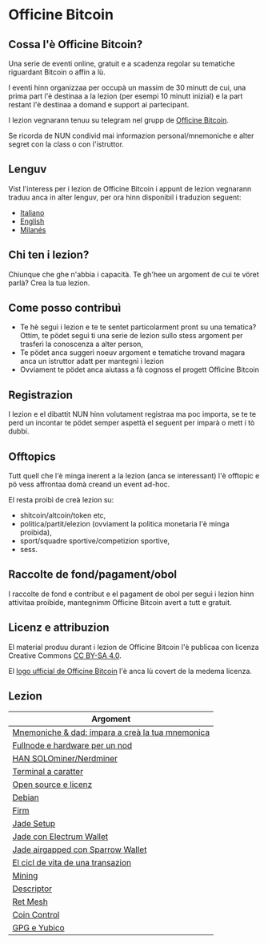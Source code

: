# Officine Bitcoin

## Cossa l'è Officine Bitcoin?
Una serie de eventi online, gratuit e a scadenza regolar su tematiche riguardant Bitcoin o affin a lù.

I eventi hinn organizzaa per occupà un massim de 30 minutt de cui, una prima part l'è destinaa a la lezion (per esempi 10 minutt inizial) e la part restant l'è destinaa a domand e support ai partecipant.

I lezion vegnarann tenuu su telegram nel grupp de [Officine Bitcoin](https://t.me/officinebitcoin).

Se ricorda de NUN condivid mai informazion personal/mnemoniche e alter segret con la class o con l'istruttor.

## Lenguv
Vist l'interess per i lezion de Officine Bitcoin i appunt de lezion vegnarann traduu anca in alter lenguv, per ora hinn disponibil i traduzion seguent:
- [Italiano](./index.html)
- [English](./index.en.html)
- [Milanés](./index.mi.html)

## Chi ten i lezion?
Chiunque che ghe n'abbia i capacità. Te gh'hee un argoment de cui te vöret parlà? Crea la tua lezion.

## Come posso contribuì
- Te hè seguì i lezion e te te sentet particolarment pront su una tematica? Ottim, te pödet seguì ti una serie de lezion sullo stess argoment per trasferì la conoscenza a alter person,
- Te pödet anca suggerì noeuv argoment e tematiche trovand magara anca un istruttor adatt per mantegnì i lezion
- Ovviament te pödet anca aiutass a fà cognoss el progett Officine Bitcoin

## Registrazion 
I lezion e el dibattit NUN hinn volutament registraa ma poc importa, se te te perd un incontar te pödet semper aspettà el seguent per imparà o mett i tò dubbi.

## Offtopics
Tutt quell che l'è minga inerent a la lezion (anca se interessant) l'è offtopic e pö vess affrontaa domà creand un event ad-hoc.

El resta proibì de creà lezion su:
- shitcoin/altcoin/token etc,
- politica/partit/elezion (ovviament la politica monetaria l'è minga proibida),
- sport/squadre sportive/competizion sportive,
- sess.

## Raccolte de fond/pagament/obol
I raccolte de fond e contribut e el pagament de obol per seguì i lezion hinn attivitaa proibide, mantegnimm Officine Bitcoin avert a tutt e gratuit.

## Licenz e attribuzion
El material produu durant i lezion de Officine Bitcoin l'è publicaa con licenza Creative Commons [CC BY-SA 4.0](https://creativecommons.org/licenses/by-sa/4.0/legalcode.it).

El [logo ufficial de Officine Bitcoin](./logo/index.mi.html) l'è anca lù covert de la medema licenza.

## Lezion

| Argoment                                           |
|-----------------------------------------------------|
| [Mnemoniche & dad: impara a creà la tua mnemonica](./lezioni/mnedad/index.mi.html)|
| [Fullnode e hardware per un nod](./lezioni/fulhar/index.mi.html)|
| [HAN SOLOminer/Nerdminer](./lezioni/hansol/index.mi.html)|
| [Terminal a caratter](./lezioni/tercar/index.mi.html)|
| [Open source e licenz](./lezioni/openso/index.mi.html)|
| [Debian](./lezioni/debian/index.mi.html)|
| [Firm](./lezioni/firme/index.mi.html)|
| [Jade Setup](./lezioni/jadeset/index.mi.html)|
| [Jade con Electrum Wallet](./lezioni/jadeele/index.mi.html)|
| [Jade airgapped con Sparrow Wallet](./lezioni/jadespa/index.mi.html)|
| [El cicl de vita de una transazion](./lezioni/ciclo/index.mi.html)|
| [Mining](./lezioni/mining/index.mi.html)|
| [Descriptor](./lezioni/descr/index.mi.html)|
| [Ret Mesh](./lezioni/mesh/index.mi.html)|
| [Coin Control](./lezioni/coinco/index.mi.html)|
| [GPG e Yubico](./lezioni/gpg/index.mi.html)| 